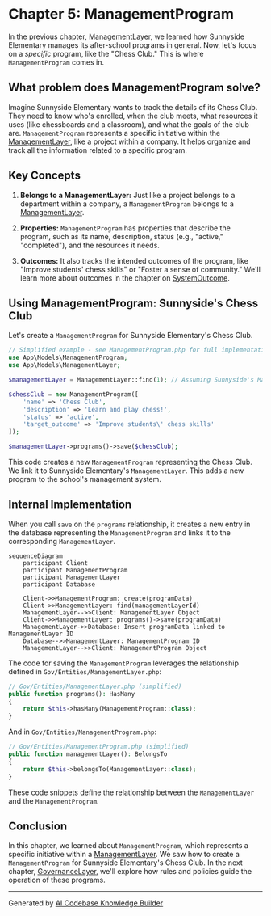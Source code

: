 # Chapter 5: ManagementProgram

In the previous chapter, [ManagementLayer](04_managementlayer.md), we learned how Sunnyside Elementary manages its after-school programs in general.  Now, let's focus on a *specific* program, like the "Chess Club."  This is where `ManagementProgram` comes in.

## What problem does ManagementProgram solve?

Imagine Sunnyside Elementary wants to track the details of its Chess Club.  They need to know who's enrolled, when the club meets, what resources it uses (like chessboards and a classroom), and what the goals of the club are.  `ManagementProgram` represents a specific initiative within the [ManagementLayer](04_managementlayer.md), like a project within a company. It helps organize and track all the information related to a specific program.

## Key Concepts

1. **Belongs to a ManagementLayer:**  Just like a project belongs to a department within a company, a `ManagementProgram` belongs to a [ManagementLayer](04_managementlayer.md).

2. **Properties:**  `ManagementProgram` has properties that describe the program, such as its name, description, status (e.g., "active," "completed"), and the resources it needs.

3. **Outcomes:**  It also tracks the intended outcomes of the program, like "Improve students' chess skills" or "Foster a sense of community." We'll learn more about outcomes in the chapter on [SystemOutcome](10_systemoutcome.md).

## Using ManagementProgram: Sunnyside's Chess Club

Let's create a `ManagementProgram` for Sunnyside Elementary's Chess Club.

```php
// Simplified example - see ManagementProgram.php for full implementation
use App\Models\ManagementProgram;
use App\Models\ManagementLayer;

$managementLayer = ManagementLayer::find(1); // Assuming Sunnyside's ManagementLayer has ID 1

$chessClub = new ManagementProgram([
    'name' => 'Chess Club',
    'description' => 'Learn and play chess!',
    'status' => 'active',
    'target_outcome' => 'Improve students\' chess skills'
]);

$managementLayer->programs()->save($chessClub);
```

This code creates a new `ManagementProgram` representing the Chess Club. We link it to Sunnyside Elementary's `ManagementLayer`.  This adds a new program to the school's management system.

## Internal Implementation

When you call `save` on the `programs` relationship, it creates a new entry in the database representing the `ManagementProgram` and links it to the corresponding `ManagementLayer`.

```mermaid
sequenceDiagram
    participant Client
    participant ManagementProgram
    participant ManagementLayer
    participant Database

    Client->>ManagementProgram: create(programData)
    Client->>ManagementLayer: find(managementLayerId)
    ManagementLayer-->>Client: ManagementLayer Object
    Client->>ManagementLayer: programs()->save(programData)
    ManagementLayer->>Database: Insert programData linked to ManagementLayer ID
    Database-->>ManagementLayer: ManagementProgram ID
    ManagementLayer-->>Client: ManagementProgram Object
```

The code for saving the `ManagementProgram` leverages the relationship defined in `Gov/Entities/ManagementLayer.php`:

```php
// Gov/Entities/ManagementLayer.php (simplified)
public function programs(): HasMany
{
    return $this->hasMany(ManagementProgram::class);
}
```

And in `Gov/Entities/ManagementProgram.php`:

```php
// Gov/Entities/ManagementProgram.php (simplified)
public function managementLayer(): BelongsTo
{
    return $this->belongsTo(ManagementLayer::class);
}
```

These code snippets define the relationship between the `ManagementLayer` and the `ManagementProgram`.

## Conclusion

In this chapter, we learned about `ManagementProgram`, which represents a specific initiative within a [ManagementLayer](04_managementlayer.md). We saw how to create a `ManagementProgram` for Sunnyside Elementary's Chess Club. In the next chapter, [GovernanceLayer](06_governancelayer.md), we'll explore how rules and policies guide the operation of these programs.


---

Generated by [AI Codebase Knowledge Builder](https://github.com/The-Pocket/Tutorial-Codebase-Knowledge)